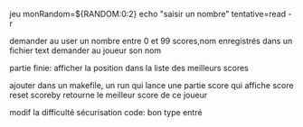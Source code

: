 jeu
monRandom=${RANDOM:0:2}
echo "saisir un nombre"
tentative=read -r

demander au user un nombre entre 0 et 99
scores,nom enregistrés dans un fichier text 
    demander au joueur son nom

partie finie: afficher la position dans la liste des meilleurs scores


ajouter dans un makefile,
    un run qui lance une partie
    score qui affiche score
    reset 
    scoreby retourne le meilleur score de ce joueur



modif la difficulté
sécurisation code: bon type entré